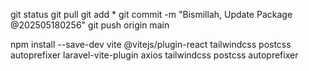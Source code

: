 git status
git pull
git add *
git commit -m "Bismillah, Update Package @202505180256"
git push origin main

npm install --save-dev vite @vitejs/plugin-react tailwindcss postcss autoprefixer laravel-vite-plugin axios tailwindcss postcss autoprefixer
